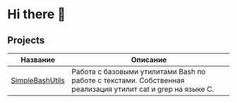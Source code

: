 # Hi there 👋
## Projects
| Название | Описание |
| ----------- | ----------- |
| [SimpleBashUtils](https://github.com/Yusuf-corinnem/SimpleBashUtils)    |  Работа с базовыми утилитами Bash по работе с текстами. Собственная реализация утилит cat и grep на языке C. |


<!--
**Yusuf-corinnem/Yusuf-corinnem** is a ✨ _special_ ✨ repository because its `README.md` (this file) appears on your GitHub profile.

Here are some ideas to get you started:

- 🔭 I’m currently working on ...
- 🌱 I’m currently learning ...
- 👯 I’m looking to collaborate on ...
- 🤔 I’m looking for help with ...
- 💬 Ask me about ...
- 📫 How to reach me: ...
- 😄 Pronouns: ...
- ⚡ Fun fact: ...
-->
